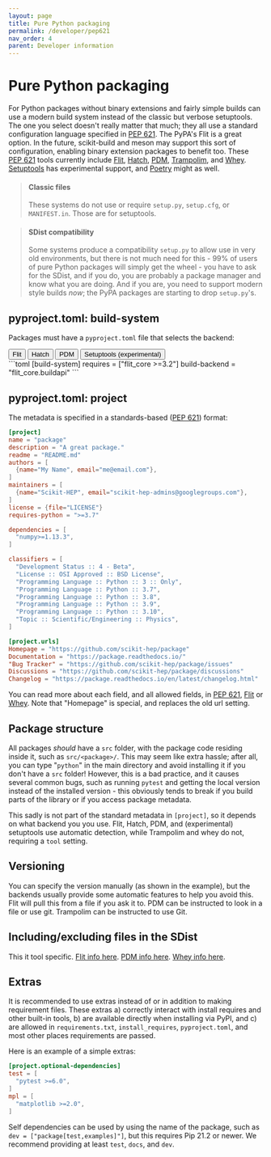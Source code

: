 ```yaml
---
layout: page
title: Pure Python packaging
permalink: /developer/pep621
nav_order: 4
parent: Developer information
---
```


# Pure Python packaging

For Python packages without binary extensions and fairly simple builds can use
a modern build system instead of the classic but verbose setuptools. The one
you select doesn't really matter that much; they all use a standard
configuration language specified in [PEP 621][]. The PyPA's Flit is a great
option.  In the future, scikit-build and meson may support this sort of
configuration, enabling binary extension packages to benefit too. These [PEP
621][] tools currently include [Flit][], [Hatch][], [PDM][], [Trampolim][], and
[Whey][].  [Setuptools][] has experimental support, and [Poetry][] might as
well.

> #### Classic files
>
> These systems do not use or require `setup.py`, `setup.cfg`, or
> `MANIFEST.in`. Those are for setuptools.

> #### SDist compatibility
>
> Some systems produce a compatibility `setup.py` to allow use in very old
> environments, but there is not much need for this - 99% of users of pure
> Python packages will simply get the wheel - you have to ask for the SDist,
> and if you do, you are probably a package manager and know what you are
> doing. And if you are, you need to support modern style builds _now_; the
> PyPA packages are starting to drop `setup.py`'s.


## pyproject.toml: build-system

Packages must have a `pyproject.toml` file that selects the backend:

<div class="skhep-bar d-flex m-2" style="justify-content:center;">
  <button class="skhep-bar-item btn m-2 btn-purple" onclick="openTab('flit')" id='flit-btn'>Flit</button>
  <button class="skhep-bar-item btn m-2" onclick="openTab('hatch')" id='hatch-btn'>Hatch</button>
  <button class="skhep-bar-item btn m-2" onclick="openTab('pdm')" id='pdm-btn'>PDM</button>
  <button class="skhep-bar-item btn m-2" onclick="openTab('setuptools')" id='setuptools-btn'>Setuptools (experimental)</button>
</div>

<div class="skhep-tab" markdown="1" id="flit">
```toml
[build-system]
requires = ["flit_core >=3.2"]
build-backend = "flit_core.buildapi"
```
</div>
<div class="skhep-tab" markdown="1" id="hatch" style="display:none;">
```toml
[build-system]
requires = ["hatchling >=0.7"]
build-backend = "hatchling.build"
```
</div>
<div class="skhep-tab" markdown="1" id="pdm" style="display:none;">
```toml
[build-system]
requires = ["pdm-pep517"]
build-backend = "pdm.pep517.api"
```
</div>
<div class="skhep-tab" markdown="1" id="setuptools" style="display:none;">
```toml
[build-system]
requires = ["setuptools @ git+https://github.com/pypa/setuptools@experimental/support-pyproject"]
build-backend = "setuptools.build_meta"
```
</div>

## pyproject.toml: project

The metadata is specified in a standards-based ([PEP 621][]) format:

```toml
[project]
name = "package"
description = "A great package."
readme = "README.md"
authors = [
  {name="My Name", email="me@email.com"},
]
maintainers = [
  {name="Scikit-HEP", email="scikit-hep-admins@googlegroups.com"},
]
license = {file="LICENSE"}
requires-python = ">=3.7"

dependencies = [
  "numpy>=1.13.3",
]

classifiers = [
  "Development Status :: 4 - Beta",
  "License :: OSI Approved :: BSD License",
  "Programming Language :: Python :: 3 :: Only",
  "Programming Language :: Python :: 3.7",
  "Programming Language :: Python :: 3.8",
  "Programming Language :: Python :: 3.9",
  "Programming Language :: Python :: 3.10",
  "Topic :: Scientific/Engineering :: Physics",
]

[project.urls]
Homepage = "https://github.com/scikit-hep/package"
Documentation = "https://package.readthedocs.io/"
"Bug Tracker" = "https://github.com/scikit-hep/package/issues"
Discussions = "https://github.com/scikit-hep/package/discussions"
Changelog = "https://package.readthedocs.io/en/latest/changelog.html"
```

You can read more about each field, and all allowed fields, in [PEP 621][],
[Flit](https://flit.readthedocs.io/en/latest/pyproject_toml.html#new-style-metadata)
or [Whey](https://whey.readthedocs.io/en/latest/configuration.html). Note that
"Homepage" is special, and replaces the old url setting.

## Package structure

All packages *should* have a `src` folder, with the package code residing
inside it, such as `src/<package>/`.  This may seem like extra hassle; after
all, you can type "`python`" in the main directory and avoid installing it if
you don't have a `src` folder! However, this is a bad practice, and it causes
several common bugs, such as running `pytest` and getting the local version
instead of the installed version - this obviously tends to break if you build
parts of the library or if you access package metadata.

This sadly is not part of the standard metadata in `[project]`, so it depends
on what backend you you use. Flit, Hatch, PDM, and (experimental) setuptools
use automatic detection, while Trampolim and whey do not, requiring a `tool`
setting.


## Versioning

You can specify the version manually (as shown in the example), but the
backends usually provide some automatic features to help you avoid this. Flit
will pull this from a file if you ask it to. PDM can be instructed to look in a
file or use git. Trampolim can be instructed to use Git.


## Including/excluding files in the SDist

This it tool specific. [Flit info here](https://flit.readthedocs.io/en/latest/pyproject_toml.html#sdist-section).
[PDM info here](https://pdm.fming.dev/pyproject/tool-pdm/#include-and-exclude-package-files). [Whey info here](https://whey.readthedocs.io/en/latest/configuration.html#tconf-tool.whey.additional-files).

## Extras

It is recommended to use extras instead of or in addition to making requirement
files. These extras a) correctly interact with install requires and other
built-in tools, b) are available directly when installing via PyPI, and c) are
allowed in `requirements.txt`, `install_requires`, `pyproject.toml`, and most
other places requirements are passed.

Here is an example of a simple extras:

```toml
[project.optional-dependencies]
test = [
  "pytest >=6.0",
]
mpl = [
  "matplotlib >=2.0",
]
```

Self dependencies can be used by using the name of the package, such as `dev =
["package[test,examples]"]`, but this requires Pip 21.2 or newer. We recommend
providing at least `test`, `docs`, and `dev`.


[flit]:  https://flit.readthedocs.io
[poetry]: https://python-poetry.org
[pdm]: https://pdm.fming.dev
[trampolim]: https://github.com/FFY00/trampolim
[whey]: https://whey.readthedocs.io
[hatch]: https://ofek.dev/hatch/latest/
[setuptools]: https://setuptools.readthedocs.io
[pep 621]: https://www.python.org/dev/peps/pep-0621

<script>
function openTab(tabName) {
  var tab = document.getElementsByClassName("skhep-tab");
  for (const t of tab) {
    t.style.display = t.id == tabName ? "block" : "none";
  }
  var btn = document.getElementsByClassName("skhep-bar-item");
  for (const b of btn) {
    if(b.id == tabName.concat("-btn"))
      b.classList.add("btn-purple");
    else
      b.classList.remove("btn-purple");
  }
}
</script>
